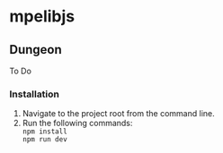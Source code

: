 ﻿# mpelibjs

<h2>Dungeon</h2>

<p>To Do</p>

<h3>Installation</h3>

<ol>
<li>Navigate to the project root from the command line.</li>
<li>
Run the following commands:
<code>
npm install
npm run dev
</code>
</li>
</ol>
